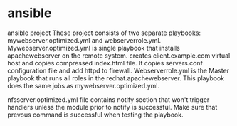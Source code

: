 # ansible
ansible project
These project consists of two separate playbooks: mywebserver.optimized.yml and webserverrole.yml. 
Mywebserver.optimized.yml is single playbook that installs apachewebserver on the remote system. creates client.example.com virtual host and copies compressed index.html file. It copies servers.conf configuration file and add httpd to firewall. 
Webserverrole.yml is the Master playbook that runs all roles in the redhat.apachewebserver. This playbook does the same jobs as mywebserver.optimized.yml. 



nfsserver.optimized.yml file contains notify section that won't trigger handlers unless the module prior to notify is successful. Make sure that prevous command is successful when testing the playbook.


